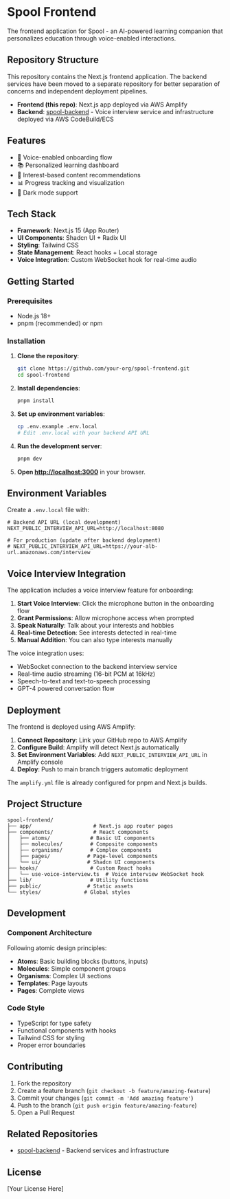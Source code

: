 # Spool Frontend

The frontend application for Spool - an AI-powered learning companion that personalizes education through voice-enabled interactions.

## Repository Structure

This repository contains the Next.js frontend application. The backend services have been moved to a separate repository for better separation of concerns and independent deployment pipelines.

- **Frontend (this repo)**: Next.js app deployed via AWS Amplify
- **Backend**: [spool-backend](https://github.com/your-org/spool-backend) - Voice interview service and infrastructure deployed via AWS CodeBuild/ECS

## Features

- 🎤 Voice-enabled onboarding flow
- 📚 Personalized learning dashboard
- 🎯 Interest-based content recommendations
- 📊 Progress tracking and visualization
- 🌙 Dark mode support

## Tech Stack

- **Framework**: Next.js 15 (App Router)
- **UI Components**: Shadcn UI + Radix UI
- **Styling**: Tailwind CSS
- **State Management**: React hooks + Local storage
- **Voice Integration**: Custom WebSocket hook for real-time audio

## Getting Started

### Prerequisites

- Node.js 18+
- pnpm (recommended) or npm

### Installation

1. **Clone the repository**:
   ```bash
   git clone https://github.com/your-org/spool-frontend.git
   cd spool-frontend
   ```

2. **Install dependencies**:
   ```bash
   pnpm install
   ```

3. **Set up environment variables**:
   ```bash
   cp .env.example .env.local
   # Edit .env.local with your backend API URL
   ```

4. **Run the development server**:
   ```bash
   pnpm dev
   ```

5. **Open [http://localhost:3000](http://localhost:3000)** in your browser.

## Environment Variables

Create a `.env.local` file with:

```env
# Backend API URL (local development)
NEXT_PUBLIC_INTERVIEW_API_URL=http://localhost:8080

# For production (update after backend deployment)
# NEXT_PUBLIC_INTERVIEW_API_URL=https://your-alb-url.amazonaws.com/interview
```

## Voice Interview Integration

The application includes a voice interview feature for onboarding:

1. **Start Voice Interview**: Click the microphone button in the onboarding flow
2. **Grant Permissions**: Allow microphone access when prompted
3. **Speak Naturally**: Talk about your interests and hobbies
4. **Real-time Detection**: See interests detected in real-time
5. **Manual Addition**: You can also type interests manually

The voice integration uses:
- WebSocket connection to the backend interview service
- Real-time audio streaming (16-bit PCM at 16kHz)
- Speech-to-text and text-to-speech processing
- GPT-4 powered conversation flow

## Deployment

The frontend is deployed using AWS Amplify:

1. **Connect Repository**: Link your GitHub repo to AWS Amplify
2. **Configure Build**: Amplify will detect Next.js automatically
3. **Set Environment Variables**: Add `NEXT_PUBLIC_INTERVIEW_API_URL` in Amplify console
4. **Deploy**: Push to main branch triggers automatic deployment

The `amplify.yml` file is already configured for pnpm and Next.js builds.

## Project Structure

```
spool-frontend/
├── app/                    # Next.js app router pages
├── components/             # React components
│   ├── atoms/             # Basic UI components
│   ├── molecules/         # Composite components
│   ├── organisms/         # Complex components
│   ├── pages/            # Page-level components
│   └── ui/               # Shadcn UI components
├── hooks/                 # Custom React hooks
│   └── use-voice-interview.ts  # Voice interview WebSocket hook
├── lib/                   # Utility functions
├── public/               # Static assets
└── styles/              # Global styles
```

## Development

### Component Architecture

Following atomic design principles:
- **Atoms**: Basic building blocks (buttons, inputs)
- **Molecules**: Simple component groups
- **Organisms**: Complex UI sections
- **Templates**: Page layouts
- **Pages**: Complete views

### Code Style

- TypeScript for type safety
- Functional components with hooks
- Tailwind CSS for styling
- Proper error boundaries

## Contributing

1. Fork the repository
2. Create a feature branch (`git checkout -b feature/amazing-feature`)
3. Commit your changes (`git commit -m 'Add amazing feature'`)
4. Push to the branch (`git push origin feature/amazing-feature`)
5. Open a Pull Request

## Related Repositories

- [spool-backend](https://github.com/your-org/spool-backend) - Backend services and infrastructure

## License

[Your License Here] 